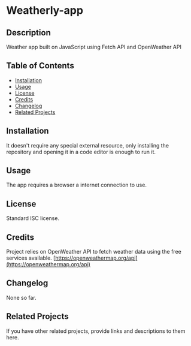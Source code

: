 # Weatherly-app

## Description
Weather app built on JavaScript using Fetch API and OpenWeather API


## Table of Contents

- [Installation](#installation)
- [Usage](#usage)
- [License](#license)
- [Credits](#credits)
- [Changelog](#changelog)
- [Related Projects](#related-projects)

## Installation
It doesn't require any special external resource, only installing the repository and opening it in a code editor is enough to run it.

## Usage
The app requires a browser a internet connection to use. 

## License
Standard ISC license.

## Credits 
Project relies on OpenWeather API to fetch weather data using the free services available.
[https://openweathermap.org/api](https://openweathermap.org/api)

## Changelog
None so far.

## Related Projects
If you have other related projects, provide links and descriptions to them here.
